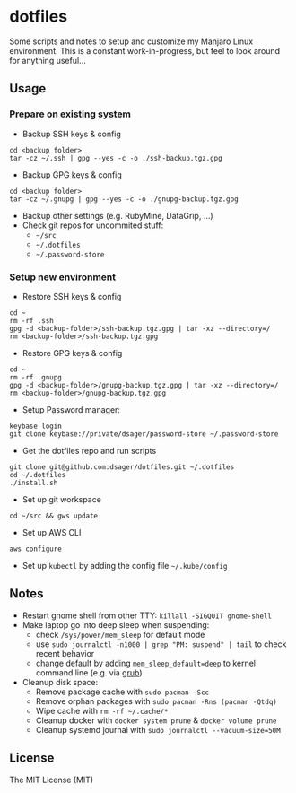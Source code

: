 # dotfiles

Some scripts and notes to setup and customize my Manjaro Linux environment.
This is a constant work-in-progress, but feel to look around for anything useful...

## Usage

### Prepare on existing system

- Backup SSH keys & config
```
cd <backup folder>
tar -cz ~/.ssh | gpg --yes -c -o ./ssh-backup.tgz.gpg
```
- Backup GPG keys & config
```
cd <backup folder>
tar -cz ~/.gnupg | gpg --yes -c -o ./gnupg-backup.tgz.gpg
```
- Backup other settings (e.g. RubyMine, DataGrip, ...)
- Check git repos for uncommited stuff:
  - `~/src`
  - `~/.dotfiles`
  - `~/.password-store`

### Setup new environment

- Restore SSH keys & config
```
cd ~
rm -rf .ssh
gpg -d <backup-folder>/ssh-backup.tgz.gpg | tar -xz --directory=/
rm <backup-folder>/ssh-backup.tgz.gpg
```
- Restore GPG keys & config
```
cd ~
rm -rf .gnupg
gpg -d <backup-folder>/gnupg-backup.tgz.gpg | tar -xz --directory=/
rm <backup-folder>/gnupg-backup.tgz.gpg
```
- Setup Password manager:
```
keybase login
git clone keybase://private/dsager/password-store ~/.password-store
```
- Get the dotfiles repo and run scripts
```
git clone git@github.com:dsager/dotfiles.git ~/.dotfiles
cd ~/.dotfiles
./install.sh
```
- Set up git workspace
```
cd ~/src && gws update
```
- Set up AWS CLI
```
aws configure
```
- Set up `kubectl` by adding the config file `~/.kube/config`

## Notes

- Restart gnome shell from other TTY: `killall -SIGQUIT gnome-shell`
- Make laptop go into deep sleep when suspending:
  - check `/sys/power/mem_sleep` for default mode
  - use `sudo journalctl -n1000 | grep "PM: suspend" | tail` to check recent behavior
  - change default by adding `mem_sleep_default=deep` to kernel command line (e.g. via [grub](https://wiki.archlinux.org/index.php/kernel_parameters#GRUB))
- Cleanup disk space:
  - Remove package cache with `sudo pacman -Scc`
  - Remove orphan packages with `sudo pacman -Rns (pacman -Qtdq)`
  - Wipe cache with `rm -rf ~/.cache/*`
  - Cleanup docker with `docker system prune` & `docker volume prune`
  - Cleanup systemd journal with `sudo journalctl --vacuum-size=50M`

## License

The MIT License (MIT)
